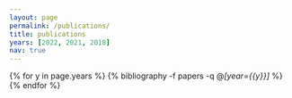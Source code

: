 ```yaml
---
layout: page
permalink: /publications/
title: publications
years: [2022, 2021, 2018]
nav: true
---
```


<div class="publications">

{% for y in page.years %}
{% bibliography -f papers -q @*[year={{y}}]* %}
{% endfor %}

</div>